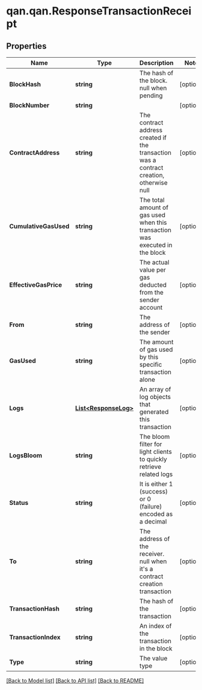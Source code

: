 # qan.qan.ResponseTransactionReceipt

## Properties

Name | Type | Description | Notes
------------ | ------------- | ------------- | -------------
**BlockHash** | **string** | The hash of the block. null when pending | [optional] 
**BlockNumber** | **string** |  | [optional] 
**ContractAddress** | **string** | The contract address created if the transaction was a contract creation, otherwise null | [optional] 
**CumulativeGasUsed** | **string** | The total amount of gas used when this transaction was executed in the block | [optional] 
**EffectiveGasPrice** | **string** | The actual value per gas deducted from the sender account | [optional] 
**From** | **string** | The address of the sender | [optional] 
**GasUsed** | **string** | The amount of gas used by this specific transaction alone | [optional] 
**Logs** | [**List&lt;ResponseLog&gt;**](ResponseLog.md) | An array of log objects that generated this transaction | [optional] 
**LogsBloom** | **string** | The bloom filter for light clients to quickly retrieve related logs | [optional] 
**Status** | **string** | It is either 1 (success) or 0 (failure) encoded as a decimal | [optional] 
**To** | **string** | The address of the receiver. null when it&#39;s a contract creation transaction | [optional] 
**TransactionHash** | **string** | The hash of the transaction | [optional] 
**TransactionIndex** | **string** | An index of the transaction in the block | [optional] 
**Type** | **string** | The value type | [optional] 

[[Back to Model list]](../README.md#documentation-for-models) [[Back to API list]](../README.md#documentation-for-api-endpoints) [[Back to README]](../README.md)

